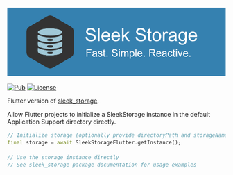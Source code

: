 ![sleek_storage_flutter](https://raw.githubusercontent.com/IcySunStudio/sleek_storage/refs/heads/main/banner.png)

[![Pub](https://img.shields.io/pub/v/sleek_storage_flutter.svg?label=sleek_storage_flutter)](https://pub.dartlang.org/packages/sleek_storage_flutter)
[![License](https://img.shields.io/badge/License-BSD_3--Clause-green.svg)](https://opensource.org/licenses/BSD-3-Clause)

Flutter version of [sleek_storage](https://pub.dev/packages/sleek_storage).

Allow Flutter projects to initialize a SleekStorage instance in the default Application Support directory directly.

```dart
// Initialize storage (optionally provide directoryPath and storageName)
final storage = await SleekStorageFlutter.getInstance();

// Use the storage instance directly
// See sleek_storage package documentation for usage examples
```
